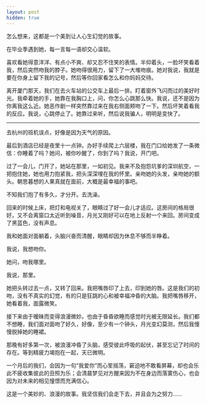 ```yaml
---
layout: post
hidden: true
---
```

怎么想来，这都是一个美到让人心生幻觉的故事。

在毕业季遇到她，每一言每一语却交心温软。

喜欢看她得意洋洋、有点小不爽、却又忍不住笑的表情。半仰着头，一脸坏笑看着我，然后突然吻我的脖子。她吻得很用力，留下了一大堆吻痕。她对我说，我就是要在你身上留下我的记号，然后等你回家看怎么和你妈妈交待。

离开厦门那天，我们在去火车站的公交车上最后一排。盯着窗外飞闪而过的美好时光。我牵着她的手，她靠在我胸口上，问，你怎么心跳那么快。我说，还不是因为你离我这么近。她恶作剧一样突然靠过来在我右侧面颊吻了一下。然后坏笑着看我的反应。我说，心跳停止了。她靠过来听，然后说我骗人，明明是变快了。

* * *

去杭州的班机误点，好像是因为天气的原因。

最后到酒店已经是夜里十一点钟。办好手续爬上六层楼，我在门口给她发了一条微信：你睡着了吗？她问，被你吵醒了，你到了吗？我说，开门吧。

过了一会儿，门开了，她站在那里，一如初见。我来不及抱怨坑爹的深圳航空，一把抱住她，她也用力抱紧我，把头深深埋在我的怀里。亲吻她的头发，亲吻她的额头。朝思暮想的人果真就在面前，大概是最幸福的事吧。

不知我们抱了有多久，才分开。去洗澡。

回来的时候上床，把灯和电视关了，眼睛过了好一会儿才适应。这房间的格局很好，又不会离窗口太近听到噪音，月光又刚好可以在地上反射一个来回。房间变成了黑蓝色，没有声息。

我和她面对面躺着，头脑兴奋而清醒，眼睛却因为休息不够而半睁着。

我说，我想吻你。

她问，吻我哪里。

我说，那里。

她把头转过去一点，又转了回来。我把嘴唇印了上去，印到她的唇。这是我们的初吻，没有不真实的幻觉，有的只是狂跳的心和被幸福冲昏的大脑。我把嘴唇移开，她看着我，面露微笑。

接下来由于暧昧而变得浪漫微妙。也由于昏昏欲睡而感觉时光被无限延长。我们都不想睡，我们面对面吻了好久，好像，至少有一个钟头，月光变幻莫测，然后我慢慢脱掉她的睡裙。

那晚有好多第一次，被浪漫冲昏了头脑，感受彼此呼吸的起伏，甚至忘记了时间的存在。等到精疲力竭抱在一起，天已微明。

一个月后的我们，会因为一句“我爱你”而心笙摇荡，窘迫地不敢看屏幕，却也会乐此不疲收集彼此的丑照为乐；会清晨梦见对方醒来因为不在身边而落寞伤心，也会因为对未来的相见憧憬而充满信心。

这是一个美妙的、浪漫的故事。我坚信我们会走下去，并且会为之努力……